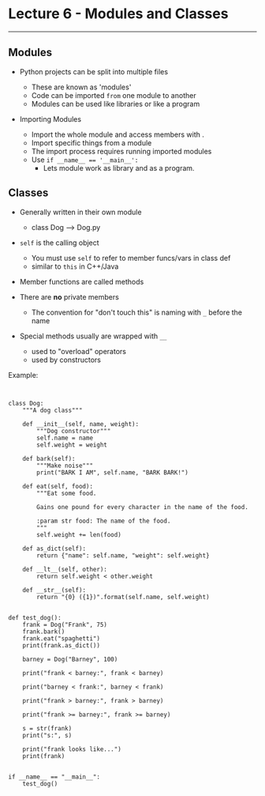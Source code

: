 Lecture 6 - Modules and Classes
===============================
------------------------------------------------------------------------------

Modules
---------

+ Python projects can be split into multiple files
    - These are known as 'modules'
    - Code can be imported ```from``` one module to another
    - Modules can be used like libraries or like a program


+ Importing Modules
    - Import the whole module and access members with .
    - Import specific things from a module
    - The import process requires running imported modules
    - Use ```if __name__ == '__main__':```
        * Lets module work as library and as a program.

Classes
-------

+ Generally written in their own module
    - class Dog --> Dog.py


+ ```self``` is the calling object
    - You must use ```self``` to refer to member funcs/vars in class def
    - similar to ```this``` in C++/Java


+ Member functions are called methods


+ There are __no__ private members
    - The convention for "don't touch this" is naming with ```_``` before the name


+ Special methods usually are wrapped with ```__```
    - used to "overload" operators
    - used by constructors


Example:

```


class Dog:
    """A dog class"""

    def __init__(self, name, weight):
        """Dog constructor"""
        self.name = name
        self.weight = weight

    def bark(self):
        """Make noise"""
        print("BARK I AM", self.name, "BARK BARK!")

    def eat(self, food):
        """Eat some food.

        Gains one pound for every character in the name of the food.

        :param str food: The name of the food.
        """
        self.weight += len(food)

    def as_dict(self):
        return {"name": self.name, "weight": self.weight}

    def __lt__(self, other):
        return self.weight < other.weight

    def __str__(self):
        return "{0} ({1})".format(self.name, self.weight)


def test_dog():
    frank = Dog("Frank", 75)
    frank.bark()
    frank.eat("spaghetti")
    print(frank.as_dict())

    barney = Dog("Barney", 100)

    print("frank < barney:", frank < barney)

    print("barney < frank:", barney < frank)

    print("frank > barney:", frank > barney)

    print("frank >= barney:", frank >= barney)

    s = str(frank)
    print("s:", s)

    print("frank looks like...")
    print(frank)


if __name__ == "__main__":
    test_dog()


```
